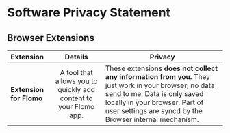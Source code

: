 # Software Privacy Statement

## Browser Extensions

| Extension | Details | Privacy |
|:------|:------:|------|
| **Extension for Flomo** | A tool that allows you to quickly add content to your Flomo app.| These extensions **does not collect any information from you.** They just work in your browser, no data send to me. Data is only saved locally in your browser. Part of user settings are syncd by the Browser internal mechanism. |
